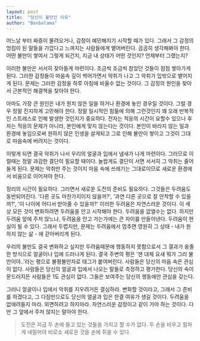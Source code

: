 ```yaml
---
layout: post
title:  "당신이 불만인 이유"
author: "Bonbalama"
---
```


어느날 부터 짜증이 몰려오거나, 감정이 예민해지기 시작할 때가 있다. 그래서 그 감정의 엉킴이 된 말들을 가깝다고 느껴지는 사람들에게 뱉어버린다. 곰곰히 생각해봐야 한다. 어떤 불만이 쌓여서 그렇게 되건지, 지금 내 상태가 어떤 것인지? 언제부터 그랬는지?

이러한 불만은 서서히 잦아들게 마련이다. 조금씩 조금씩 참았던 것들이 점점 쌓아가게 된다. 그러한 감정들이 마음속 깊이 썩어가면서 악취가 나고 그 악취가 입밖으로 뱉어지게 된다. 문제는 그러한 감정을 하루 아침에 비울수 없는 것이다. 그 감정의 원인을 찾아서 근본적인 해결책을 찾아야 한다. 

아마도 가장 큰 원인은 내가 원치 않은 일을 하거나 환경에 놓인 경우일 것이다. 그럴 경우 정말 진지하게 고민해야 한다. 정말 일시적인 힘듦에 의해 그런것인지 꽤 오래 반복적인 스트레스로 인해 발생한 것인지가 중요하다. 전자는 적응의 시간이 요할수 있으나 후자는 적응의 문제가 아니라, 본인에게 맞지 않는다는 것이다. 본인이 바라지 않는 일과 환경에 놓임으로써 원하지 않은 인생을 살게되고 그로 인해 불만이 쌓이고 그것이 그대로 마음속에 버려지는 것이다. 

이렇게 되면 결국 악취가 나서 우리의 얼굴과 입에서 냄새가 나게 마련이다. 그러므로 이럴때는 정말 과감한 결단이 필요할 때이다. 놀랍게도 결단이 서면 서서히 그 악취는 줄어들게 된다. 문제는 악취만 주는 것이지 마음 속에 쓰레기는 그대로이므로 새로운 환경에서 비움으로 이어져야 한다.  

정리의 시간이 필요하다. 그러면서 새로운 도전의 준비도 필요하다. 그것들은 두려움도 동반되어진다. '다른 곳도 마찬가지이지 않을까?', '과연 다른 곳으로 잘 안착할 수 있을까?', '이 나이에 어디서 받아줄 수 있을까?' 이러한 두려움은 자연스러운 것이다. 이 세상 모든 것이 변화하려면 두려움을 안고 시작해야 한다. 두려움을 없앨수는 없다. 하지만 두려움 앞에 주저 앉느냐, 두려움을 안고 가는가에는 큰 차이를 만들어낸다. 두려움이 현실이 될 수 있다. 그래서 두렵지만, 문제는 두려움에서 멈추면 영원히 그 상태 - 내가 원하지 않는 삶 - 에 갇아버리게 된다. 

우리의 불만도 결국 변화하고 싶지만 두려움때문에 행동하지 못함으로서 그 결과가 옹졸한 방식으로 얼굴이나 입에 드러나게 된다. 결국 주변의 평은 '잰 대체 요새 뭐가 그리 불만이야..'라는 평으로 불평불만자로 태그가 붙여버린다. 사람들은 당신의 마음 속은 관심이 없다. 사람들은 당신의 얼굴과 입에서 나오는 말들로 측정하고 평가한다. 당신의 속이 문드러지든 사람들은 1도 관심이 없다. 그들은 보여주는 당신의 행동에만 관심을 갖는다. 

그러니 얼굴이나 입에서 악취를 지우려거든 결심하라. 변화할 것이라고, 그래서 그 준비를 하겠다고, 그 다짐만으로도 당신의 얼굴과 입은 한결 여유가 생길 것이다. 두려움을 없애려들지 마라. 외면하려고 하지마라. 자연스러운 감정이고 같이 가야 하는 것이다. 다만 그 앞에서 주저 앉지는 말아야 한다.

> 도전은 지금 두 손에 들고 있는 것들을 가지고 할 수가 없다. 두 손을 비우고 힘차게 내밀어야 비로소 새로운 것을 손에 쥐을 수 있다.

